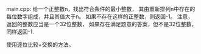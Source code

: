 main.cpp:
给一个正整数n，找出符合条件的最小整数，
其由重新排列n中存在的每位数字组成，并且其值大于n。
如果不存在这样的正整数，则返回-1。
注意，返回的整数应当是一个32位整数，
如果存在满足题意的答案，但不是32位整数，同样返回-1.

使用逐位比较+交换的方法。
